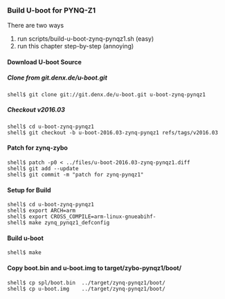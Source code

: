 ### Build U-boot for PYNQ-Z1

There are two ways

1. run scripts/build-u-boot-zynq-pynqz1.sh (easy)
2. run this chapter step-by-step (annoying)

#### Download U-boot Source

##### Clone from git.denx.de/u-boot.git

```
shell$ git clone git://git.denx.de/u-boot.git u-boot-zynq-pynqz1
````

##### Checkout v2016.03

```
shell$ cd u-boot-zynq-pynqz1
shell$ git checkout -b u-boot-2016.03-zynq-pynqz1 refs/tags/v2016.03
```

#### Patch for zynq-zybo

```
shell$ patch -p0 < ../files/u-boot-2016.03-zynq-pynqz1.diff
shell$ git add --update
shell$ git commit -m "patch for zynq-pynqz1"
```

#### Setup for Build 

```
shell$ cd u-boot-zynq-pynqz1
shell$ export ARCH=arm
shell$ export CROSS_COMPILE=arm-linux-gnueabihf-
shell$ make zynq_pynqz1_defconfig
```

#### Build u-boot

```
shell$ make
```

#### Copy boot.bin and u-boot.img to target/zybo-pynqz1/boot/

```
shell$ cp spl/boot.bin  ../target/zynq-pynqz1/boot/
shell$ cp u-boot.img    ../target/zynq-pynqz1/boot/
```

